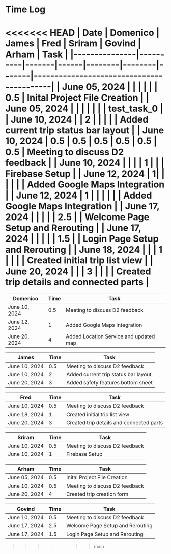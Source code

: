 # Time Log

<<<<<<< HEAD
| Date          | Domenico | James | Fred | Sriram | Govind | Arham | Task                                     |
|---------------|----------|-------|------|--------|--------|-------|------------------------------------------|
| June 05, 2024 |          |       |      |        |        | 0.5   | Inital Project File Creation             |
| June 05, 2024 |          |       |      |        |        |       | test_task_0                              |
| June 10, 2024 |          | 2     |      |        |        |       | Added current trip status bar layout     |
| June 10, 2024 | 0.5      | 0.5   | 0.5  | 0.5    | 0.5    | 0.5   | Meeting to discuss D2 feedback           |
| June 10, 2024 |          |       |      | 1      |        |       | Firebase Setup                           |
| June 12, 2024 |         1|       |      |        |        |       | Added Google Maps Integration            |
| June 12, 2024 | 1        |       |      |        |        |       | Added Google Maps Integration            |
| June 17, 2024 |          |       |      |        | 2.5    |       | Welcome Page Setup and Rerouting         |
| June 17, 2024 |          |       |      |        | 1.5    |       | Login Page Setup and Rerouting           |
| June 18, 2024 |          |       | 1    |        |        |       | Created initial trip list view           |
| June 20, 2024 |          |       | 3    |        |        |       | Created trip details and connected parts |
=======
| Domenico      | Time | Task                                   |
|---------------|------|----------------------------------------|
| June 10, 2024 | 0.5  | Meeting to discuss D2 feedback         |
| June 12, 2024 | 1    | Added Google Maps Integration          |
| June 20, 2024 | 4    | Added Location Service and updated map |

| James         | Time | Task                                 |
|---------------|------|--------------------------------------|
| June 10, 2024 | 0.5  | Meeting to discuss D2 feedback       |
| June 10, 2024 | 2    | Added current trip status bar layout |
| June 20, 2024 | 3    | Added safety features bottom sheet   |

| Fred          | Time | Task                                      |
|---------------|------|-------------------------------------------|
| June 10, 2024 | 0.5  | Meeting to discuss D2 feedback            |
| June 18, 2024 | 1    | Created initial trip list view            |
| June 20, 2024 | 3    | Created trip details and connected parts  |

| Sriram        | Time | Task                           |
|---------------|------|--------------------------------|
| June 10, 2024 | 0.5  | Meeting to discuss D2 feedback |
| June 10, 2024 | 1    | Firebase Setup                 |

| Arham         | Time | Task                           |
|---------------|------|--------------------------------|
| June 05, 2024 | 0.5  | Inital Project File Creation   |
| June 10, 2024 | 0.5  | Meeting to discuss D2 feedback |
| June 20, 2024 | 4    | Created trip creation form     |


| Govind        | Time | Task                             |
|---------------|------|----------------------------------|
| June 10, 2024 | 0.5  | Meeting to discuss D2 feedback   |
| June 17, 2024 | 2.5  | Welcome Page Setup and Rerouting |
| June 17, 2024 | 1.5  | Login Page Setup and Rerouting   |


>>>>>>> main
